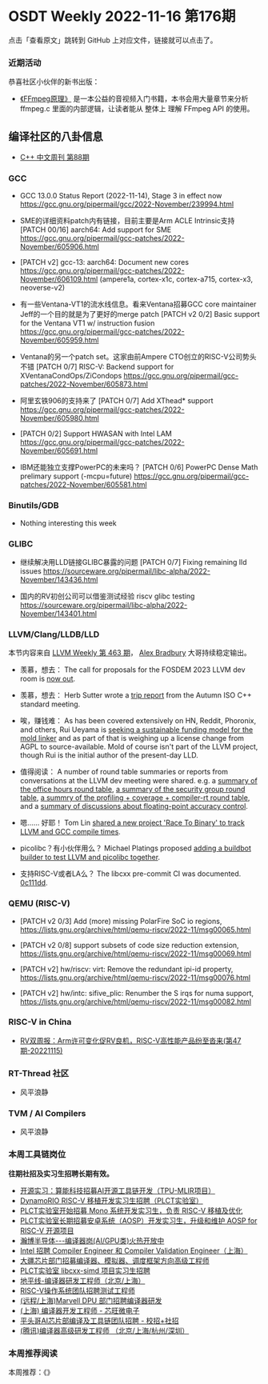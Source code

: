 # OSDT Weekly 2022-11-16 第176期

点击「查看原文」跳转到 GitHub 上对应文件，链接就可以点击了。

### 近期活动

恭喜社区小伙伴的新书出版：

- [《FFmpeg原理》](https://mp.weixin.qq.com/s/Q-vy4jI0IZcSeuBZKKaVwQ) 是一本公益的音视频入门书籍，本书会用大量章节来分析 ffmpeg.c 里面的内部逻辑，让读者能从 整体上 理解 FFmpeg API 的使用。

## 编译社区的八卦信息

- [C++ 中文周刊 第88期](https://mp.weixin.qq.com/s/c-z0NXnMLpIG4vv7XinW0A)

### GCC

- GCC 13.0.0 Status Report (2022-11-14), Stage 3 in effect now
   https://gcc.gnu.org/pipermail/gcc/2022-November/239994.html

- SME的详细资料patch内有链接，目前主要是Arm ACLE Intrinsic支持
   [PATCH 00/16] aarch64: Add support for SME
   https://gcc.gnu.org/pipermail/gcc-patches/2022-November/605906.html

- [PATCH v2] gcc-13: aarch64: Document new cores
   https://gcc.gnu.org/pipermail/gcc-patches/2022-November/606109.html
   (ampere1a, cortex-x1c, cortex-a715, cortex-x3, neoverse-v2)

- 有一些Ventana-VT1的流水线信息。看来Ventana招募GCC core maintainer Jeff的一个目的就是为了更好的merge patch
  [PATCH v2 0/2] Basic support for the Ventana VT1 w/ instruction fusion
  https://gcc.gnu.org/pipermail/gcc-patches/2022-November/605959.html

- Ventana的另一个patch set。这家由前Ampere CTO创立的RISC-V公司势头不错
   [PATCH 0/7] RISC-V: Backend support for XVentanaCondOps/ZiCondops
   https://gcc.gnu.org/pipermail/gcc-patches/2022-November/605873.html

- 阿里玄铁906的支持来了 [PATCH 0/7] Add XThead* support
   https://gcc.gnu.org/pipermail/gcc-patches/2022-November/605980.html

- [PATCH 0/2] Support HWASAN with Intel LAM
  https://gcc.gnu.org/pipermail/gcc-patches/2022-November/605691.html

- IBM还能独立支撑PowerPC的未来吗？
  [PATCH 0/6] PowerPC Dense Math prelimary support (-mcpu=future)
  https://gcc.gnu.org/pipermail/gcc-patches/2022-November/605581.html

### Binutils/GDB

- Nothing interesting this week

### GLIBC

- 继续解决用LLD链接GLIBC暴露的问题
  [PATCH 0/7] Fixing remaining lld issues
  https://sourceware.org/pipermail/libc-alpha/2022-November/143436.html

- 国内的RV初创公司可以借鉴测试经验
  riscv glibc testing
  https://sourceware.org/pipermail/libc-alpha/2022-November/143401.html

### LLVM/Clang/LLDB/LLD

本节内容来自 [LLVM Weekly 第 463 期](http://llvmweekly.org/issue/463)，
[Alex Bradbury](https://www.linkedin.com/in/alex-bradbury/) 大哥持续稳定输出。

* 羡慕，想去： The call for proposals for the FOSDEM 2023 LLVM dev room is [now out](https://discourse.llvm.org/t/cfp-fosdem-2023-llvm-dev-room/66495).

* 羡慕，想去： Herb Sutter wrote a [trip report](https://herbsutter.com/2022/11/12/trip-report-autumn-iso-c-standards-meeting-kona/) from the Autumn ISO C++ standard meeting.

* 唉，赚钱难： As has been covered extensively on HN, Reddit, Phoronix, and others, Rui Ueyama is [seeking a sustainable funding model for the mold linker](https://github.com/rui314/mold/releases/tag/v1.7.0) and as part of that is weighing up a license change from AGPL to source-available. Mold of course isn't part of the LLVM project, though Rui is the initial author of the present-day LLD.


* 值得阅读： A number of round table summaries or reports from conversations at the LLVM dev meeting were shared. e.g. a [summary of the office hours round table](https://discourse.llvm.org/t/office-hours-round-table-llvm-dev-meeting-summary/66544), [a summary of the security group round table](https://discourse.llvm.org/t/security-group-round-table-llvm-dev-meeting-summary/66545), [a summry of the profiling + coverage + compiler-rt round table](https://discourse.llvm.org/t/round-table-about-profiling-coverage-compiler-rt-in-2022-llvm-dev-mtg/65225/11), and a [summary of discussions about floating-point accuracy control](https://discourse.llvm.org/t/rfc-floating-point-accuracy-control/66018/20).

* 嗯…… 好耶！ Tom Lin [shared a new project 'Race To Binary' to track LLVM and GCC compile times](https://discourse.llvm.org/t/rtb-tracking-compile-time-and-compiler-sizes-for-llvm-and-gcc/66461).

* picolibc？有小伙伴用么？ Michael Platings proposed [adding a buildbot builder to test LLVM and picolibc together](https://discourse.llvm.org/t/rfc-testing-of-newlib-picolibc/66509).

* 支持RISC-V或者LA么？ The libcxx pre-commit CI was documented.
  [0c111dd](https://reviews.llvm.org/rG0c111dd86fff).

### QEMU (RISC-V)

- [PATCH v2 0/3] Add (more) missing PolarFire SoC io regions,
  https://lists.gnu.org/archive/html/qemu-riscv/2022-11/msg00065.html

- [PATCH v2 0/8] support subsets of code size reduction extension,
  https://lists.gnu.org/archive/html/qemu-riscv/2022-11/msg00069.html

- [PATCH v2] hw/riscv: virt: Remove the redundant ipi-id property,
  https://lists.gnu.org/archive/html/qemu-riscv/2022-11/msg00076.html

- [PATCH v2] hw/intc: sifive_plic: Renumber the S irqs for numa support,
  https://lists.gnu.org/archive/html/qemu-riscv/2022-11/msg00082.html

### RISC-V in China

- [RV双周报：Arm许可变化促RV良机，RISC-V高性能产品纷至沓来(第47期-20221115)](https://mp.weixin.qq.com/s/eRdLdOQnRiY9L957TQgdYA)

### RT-Thread 社区

- 风平浪静

### TVM / AI Compilers

- 风平浪静

### 本周工具链岗位

**往期社招及实习生招聘长期有效。**

- [开源实习：算能科技招募AI开源工具链开发（TPU-MLIR项目）](https://mp.weixin.qq.com/s/IBJh0ip4k11PzIMZecsWSw)
- [DynamoRIO RISC-V 移植开发实习生招聘（PLCT实验室）](https://mp.weixin.qq.com/s/J_5TjT6DOqeOXJXQI5VQxw)
- [PLCT实验室开始招募 Mono 系统开发实习生，负责 RISC-V 移植及优化](https://mp.weixin.qq.com/s/whEW7Hay1jIP1tBzIPay1A)
- [PLCT实验室长期招募安卓系统（AOSP）开发实习生，升级和维护 AOSP for RISC-V 开源项目](https://mp.weixin.qq.com/s/dJP2cEB1nex2inR5c-cJog)
- [瀚博半导体---编译器岗(AI/GPU类)火热开放中](https://mp.weixin.qq.com/s/8_KjZYa2Il4PglaGyBWk4Q)
- [Intel 招聘 Compiler Engineer 和 Compiler Validation Engineer（上海）](https://mp.weixin.qq.com/s/I3DWxXODNoLRr0kN2xMZLQ)
- [大疆芯片部门招募编译器、模拟器、调度框架方向高级工程师](https://mp.weixin.qq.com/s/Wn5NzAtUTwQNXKRvMVQWLA)
- [PLCT实验室 libcxx-simd 项目实习生招聘](https://mp.weixin.qq.com/s/EIVx5cY74GlodirySY97Qw)
- [地平线-编译器研发工程师（北京/上海）](https://mp.weixin.qq.com/s/MYObl7iWIbyrTz9hCmKWYA)
- [RISC-V操作系统团队招聘测试工程师](https://mp.weixin.qq.com/s/inLFS4pI1F74m_oJ2I7xjQ)
- [(远程/上海)Marvell DPU 部门招聘编译器研发](https://mp.weixin.qq.com/s/B6JjAhF3TZjezD1tjYHDaw)
- [(上海) 编译器开发工程师 - 芯旺微电子](https://mp.weixin.qq.com/s/nqe1-7qffnc0CaejYkpKyw)
- [平头哥AI芯片部编译及工具链团队招聘 - 校招+社招](https://mp.weixin.qq.com/s/kARbXtJotRPCNMrV-yOanA)
- [(腾讯)编译器高级研发工程师 （北京/上海/杭州/深圳）](https://mp.weixin.qq.com/s/DF-2qmHmpKZtJ1djHXM1Ug)

### 本周推荐阅读

本周推荐：《》

